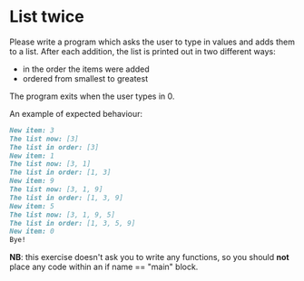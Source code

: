 
# List twice

Please write a program which asks the user to type in values and adds them to a list. After each addition, the list is printed out in two different ways:

 - in the order the items were added
 - ordered from smallest to greatest

The program exits when the user types in 0.

An example of expected behaviour:

```markdown
New item: 3
The list now: [3]
The list in order: [3]
New item: 1
The list now: [3, 1]
The list in order: [1, 3]
New item: 9
The list now: [3, 1, 9]
The list in order: [1, 3, 9]
New item: 5
The list now: [3, 1, 9, 5]
The list in order: [1, 3, 5, 9]
New item: 0
Bye!
```

**NB**: this exercise doesn't ask you to write any functions, so you should **not** place any code within an if name == "main" block.
